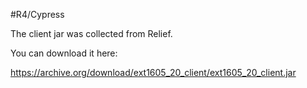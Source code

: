 #R4/Cypress

The client jar was collected from Relief.

You can download it here:

https://archive.org/download/ext1605_20_client/ext1605_20_client.jar